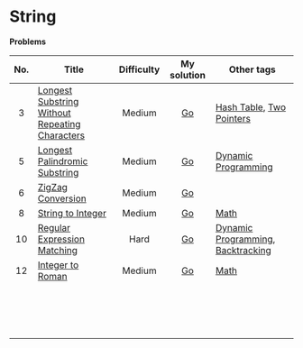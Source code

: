 # String



**Problems**

| No.  | Title                                                        | Difficulty |                         My solution                          | Other tags                                                   |
| :--: | ------------------------------------------------------------ | :--------: | :----------------------------------------------------------: | ------------------------------------------------------------ |
|  3   | [Longest Substring Without Repeating Characters](https://github.com/Apollo4634/LeetCode/blob/master/problem/medium/0003_LongestSubstringWithoutRepeatingCharacters.md) |   Medium   | [Go](https://github.com/Apollo4634/LeetCode/blob/master/src/hash_table/LongestSubstring.java) | [Hash Table](https://github.com/Apollo4634/LeetCode/blob/master/src/hash_table/hash_table.md), [Two Pointers](https://github.com/Apollo4634/LeetCode/blob/master/src/two_pointers/two_pointers.md) |
|  5   | [Longest Palindromic Substring](https://github.com/Apollo4634/LeetCode/blob/master/problem/medium/0005_LongestPalindromicSubstring.md) |   Medium   | [Go](https://github.com/Apollo4634/LeetCode/blob/master/src/string/LongestPalindromicSubstring.java) | [Dynamic Programming](https://github.com/Apollo4634/LeetCode/blob/master/src/dynamic_programming/dynamic_programming.md) |
|  6   | [ZigZag Conversion](https://github.com/Apollo4634/LeetCode/blob/master/problem/medium/0006_ZigZagConversion.md) |   Medium   | [Go](https://github.com/Apollo4634/LeetCode/blob/master/src/string/ZigZagConversion.java) |                                                              |
|  8   | [String to Integer](https://github.com/Apollo4634/LeetCode/blob/master/problem/medium/0008_StringToInteger.md) |   Medium   | [Go](https://github.com/Apollo4634/LeetCode/blob/master/src/math/StringToInteger.java) | [Math](https://github.com/Apollo4634/LeetCode/blob/master/src/math/math.md) |
|  10  | [Regular Expression Matching](https://github.com/Apollo4634/LeetCode/blob/master/problem/hard/0010_RegularExpressionMatching.md) |    Hard    | [Go](https://github.com/Apollo4634/LeetCode/blob/master/src/string/RegularExpressionMatching.java) | [Dynamic Programming](https://github.com/Apollo4634/LeetCode/blob/master/src/dynamic_programming/dynamic_programming.md), [Backtracking](https://github.com/Apollo4634/LeetCode/blob/master/src/backtracking/backtracking.md) |
|  12  | [Integer to Roman](https://github.com/Apollo4634/LeetCode/blob/master/problem/medium/0012_IntegerToRoman.md) |   Medium   | [Go](https://github.com/Apollo4634/LeetCode/blob/master/src/math/IntegerToRoman.java) | [Math](https://github.com/Apollo4634/LeetCode/blob/master/src/math/math.md) |
|      |                                                              |            |                                                              |                                                              |
|      |                                                              |            |                                                              |                                                              |
|      |                                                              |            |                                                              |                                                              |
|      |                                                              |            |                                                              |                                                              |
|      |                                                              |            |                                                              |                                                              |
|      |                                                              |            |                                                              |                                                              |
|      |                                                              |            |                                                              |                                                              |
|      |                                                              |            |                                                              |                                                              |
|      |                                                              |            |                                                              |                                                              |
|      |                                                              |            |                                                              |                                                              |
|      |                                                              |            |                                                              |                                                              |
|      |                                                              |            |                                                              |                                                              |
|      |                                                              |            |                                                              |                                                              |
|      |                                                              |            |                                                              |                                                              |
|      |                                                              |            |                                                              |                                                              |
|      |                                                              |            |                                                              |                                                              |

